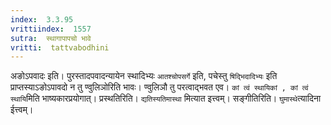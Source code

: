```yaml
---
index:  3.3.95
vrittiindex:  1557
sutra:  स्थागापापचो भावे
vritti:  tattvabodhini 
---
```


अङोऽपवादः इति। पुरस्तादपवादन्यायेन स्थादिभ्यः `आतश्चोपसर्गे` इति, पचेस्तु `षिद्भिदादिभ्यः` इति प्राप्तस्याऽङोऽपावदो न तु ण्वुलिञोरिति भावः। ण्वुलिञौ तु परत्वाद्भवत एव। `कां त्वं स्थायिकां , कां त्वं स्थायि`मिति भाष्यकारप्रयोगात्। प्रस्थतिरिति। `द्यतिस्यतिमास्था` मित्यात इत्त्वम्। सङ्गीतिरिति। `घुमास्थे`त्यादिना ईत्त्वम्। 


